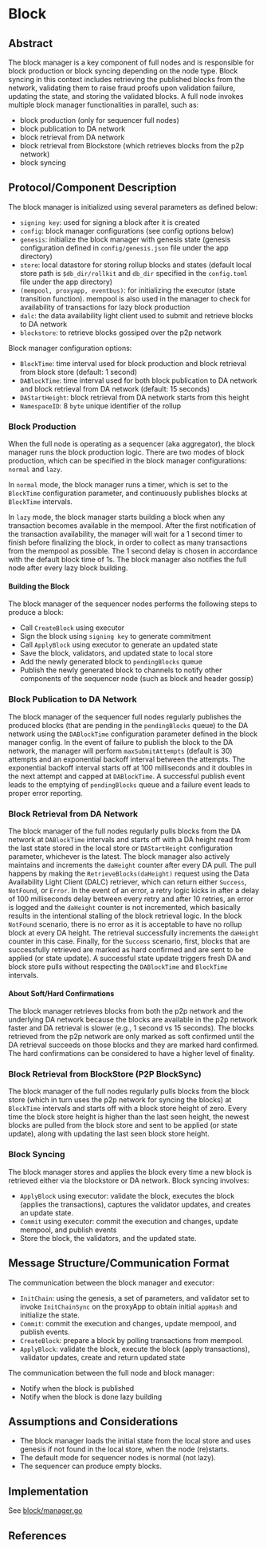 # Block

## Abstract

The block manager is a key component of full nodes and is responsible for block production or block syncing depending on the node type. Block syncing in this context includes retrieving the published blocks from the network, validating them to raise fraud proofs upon validation failure, updating the state, and storing the validated blocks. A full node invokes multiple block manager functionalities in parallel, such as:

* block production (only for sequencer full nodes)
* block publication to DA network
* block retrieval from DA network
* block retrieval from Blockstore (which retrieves blocks from the p2p network)
* block syncing

## Protocol/Component Description

The block manager is initialized using several parameters as defined below:

* `signing key`: used for signing a block after it is created
* `config`: block manager configurations (see config options below)
* `genesis`: initialize the block manager with genesis state (genesis configuration defined in `config/genesis.json` file under the app directory)
* `store`: local datastore for storing rollup blocks and states (default local store path is `$db_dir/rollkit` and `db_dir` specified in the `config.toml` file under the app directory)
* `(mempool, proxyapp, eventbus)`: for initializing the executor (state transition function). mempool is also used in the manager to check for availability of transactions for lazy block production
* `dalc`: the data availability light client used to submit and retrieve blocks to DA network  
* `blockstore`: to retrieve blocks gossiped over the p2p network

Block manager configuration options:

* `BlockTime`: time interval used for block production and block retrieval from block store (default: 1 second)
* `DABlockTime`: time interval used for both block publication to DA network and block retrieval from DA network (default: 15 seconds)
* `DAStartHeight`: block retrieval from DA network starts from this height
* `NamespaceID`: 8 `byte` unique identifier of the rollup

### Block Production

When the full node is operating as a sequencer (aka aggregator), the block manager runs the block production logic. There are two modes of block production, which can be specified in the block manager configurations: `normal` and `lazy`.

In `normal` mode, the block manager runs a timer, which is set to the `BlockTime` configuration parameter, and continuously publishes blocks at `BlockTime` intervals.

In `lazy` mode, the block manager starts building a block when any transaction becomes available in the mempool. After the first notification of the transaction availability, the manager will wait for a 1 second timer to finish before finalizing the block, in order to collect as many transactions from the mempool as possible. The 1 second delay is chosen in accordance with the default block time of 1s. The block manager also notifies the full node after every lazy block building.

#### Building the Block

The block manager of the sequencer nodes performs the following steps to produce a block:

* Call `CreateBlock` using executor
* Sign the block using `signing key` to generate commitment
* Call `ApplyBlock` using executor to generate an updated state
* Save the block, validators, and updated state to local store
* Add the newly generated block to `pendingBlocks` queue
* Publish the newly generated block to channels to notify other components of the sequencer node (such as block and header gossip)

### Block Publication to DA Network

The block manager of the sequencer full nodes regularly publishes the produced blocks (that are pending in the `pendingBlocks` queue) to the DA network using the `DABlockTime` configuration parameter defined in the block manager config. In the event of failure to publish the block to the DA network, the manager will perform `maxSubmitAttempts` (default is 30) attempts and an exponential backoff interval between the attempts. The exponential backoff interval starts off at 100 milliseconds and it doubles in the next attempt and capped at `DABlockTime`. A successful publish event leads to the emptying of `pendingBlocks` queue and a failure event leads to proper error reporting.

### Block Retrieval from DA Network

The block manager of the full nodes regularly pulls blocks from the DA network at `DABlockTime` intervals and starts off with a DA height read from the last state stored in the local store or `DAStartHeight` configuration parameter, whichever is the latest. The block manager also actively maintains and increments the `daHeight` counter after every DA pull. The pull happens by making the `RetrieveBlocks(daHeight)` request using the Data Availability Light Client (DALC) retriever, which can return either `Success`, `NotFound`, or `Error`. In the event of an error, a retry logic kicks in after a delay of 100 milliseconds delay between every retry and after 10 retries, an error is logged and the `daHeight` counter is not incremented, which basically results in the intentional stalling of the block retrieval logic. In the block `NotFound` scenario, there is no error as it is acceptable to have no rollup block at every DA height. The retrieval successfully increments the `daHeight` counter in this case. Finally, for the `Success` scenario, first, blocks that are successfully retrieved are marked as hard confirmed and are sent to be applied (or state update). A successful state update triggers fresh DA and block store pulls without respecting the `DABlockTime` and `BlockTime` intervals.

#### About Soft/Hard Confirmations

The block manager retrieves blocks from both the p2p network and the underlying DA network because the blocks are available in the p2p network faster and DA retrieval is slower (e.g., 1 second vs 15 seconds). The blocks retrieved from the p2p network are only marked as soft confirmed until the DA retrieval succeeds on those blocks and they are marked hard confirmed. The hard confirmations can be considered to have a higher level of finality.

### Block Retrieval from BlockStore (P2P BlockSync)

The block manager of the full nodes regularly pulls blocks from the block store (which in turn uses the p2p network for syncing the blocks) at `BlockTime` intervals and starts off with a block store height of zero. Every time the block store height is higher than the last seen height, the newest blocks are pulled from the block store and sent to be applied (or state update), along with updating the last seen block store height.

### Block Syncing

The block manager stores and applies the block every time a new block is retrieved either via the blockstore or DA network. Block syncing involves:

* `ApplyBlock` using executor: validate the block, executes the block (applies the transactions), captures the validator updates, and creates an update state.
* `Commit` using executor: commit the execution and changes, update mempool, and publish events
* Store the block, the validators, and the updated state.

## Message Structure/Communication Format

The communication between the block manager and executor:

* `InitChain`: using the genesis, a set of parameters, and validator set to invoke `InitChainSync` on the proxyApp to obtain initial `appHash` and initialize the state.
* `Commit`: commit the execution and changes, update mempool, and publish events.
* `CreateBlock`: prepare a block by polling transactions from mempool.
* `ApplyBlock`: validate the block, execute the block (apply transactions), validator updates, create and return updated state

The communication between the full node and block manager:

* Notify when the block is published
* Notify when the block is done lazy building

## Assumptions and Considerations

* The block manager loads the initial state from the local store and uses genesis if not found in the local store, when the node (re)starts.
* The default mode for sequencer nodes is normal (not lazy).
* The sequencer can produce empty blocks.

## Implementation

See [block/manager.go](https://github.com/rollkit/rollkit/blob/main/block/manager.go)

## References
